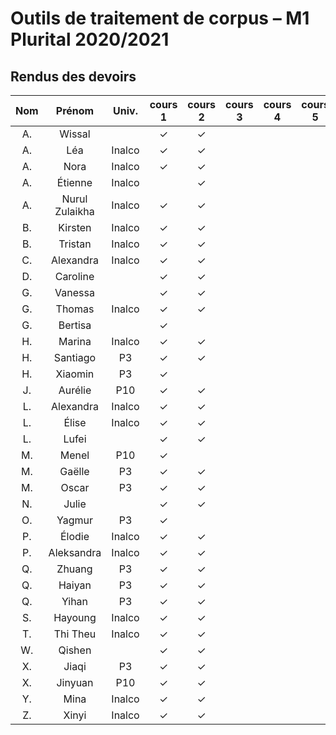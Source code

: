 
# Outils de traitement de corpus – M1 Plurital 2020/2021
## Rendus des devoirs

| Nom | Prénom   | Univ. | cours 1 | cours 2 | cours 3 | cours 4 | cours 5 | cours 6 |
|:---:|:--------:|:-----:|:-------:|:-------:|:-------:|:-------:|:-------:|:-------:|
|  A. |Wissal    |       |✓        |✓        |         |         |         |         |
|  A. |Léa       |Inalco |✓        |✓        |         |         |         |         |
|  A. |Nora      |Inalco |✓        |✓        |         |         |         |         |
|  A. |Étienne   |Inalco |         |✓        |         |         |         |         |
|  A. |Nurul Zulaikha|Inalco |✓        |✓        |         |         |         |         |
|  B. |Kirsten   |Inalco |✓        |✓        |         |         |         |         |
|  B. |Tristan   |Inalco |✓        |✓        |         |         |         |         |
|  C. |Alexandra |Inalco |✓        |✓        |         |         |         |         |
|  D. |Caroline  |       |✓        |✓        |         |         |         |         |
|  G. |Vanessa   |       |✓        |✓        |         |         |         |         |
|  G. |Thomas    |Inalco |✓        |✓        |         |         |         |         |
|  G. |Bertisa   |       |✓        |         |         |         |         |         |
|  H. |Marina    |Inalco |✓        |✓        |         |         |         |         |
|  H. |Santiago  |P3     |✓        |✓        |         |         |         |         |
|  H. |Xiaomin   |P3     |✓        |         |         |         |         |         |
|  J. |Aurélie   |P10    |✓        |✓        |         |         |         |         |
|  L. |Alexandra |Inalco |✓        |✓        |         |         |         |         |
|  L. |Élise     |Inalco |✓        |✓        |         |         |         |         |
|  L. |Lufei     |       |✓        |✓        |         |         |         |         |
|  M. |Menel     |P10    |✓        |         |         |         |         |         |
|  M. |Gaëlle    |P3     |✓        |✓        |         |         |         |         |
|  M. |Oscar     |P3     |✓        |✓        |         |         |         |         |
|  N. |Julie     |       |✓        |✓        |         |         |         |         |
|  O. |Yagmur    |P3     |✓        |         |         |         |         |         |
|  P. |Élodie    |Inalco |✓        |✓        |         |         |         |         |
|  P. |Aleksandra|Inalco |✓        |✓        |         |         |         |         |
|  Q. |Zhuang    |P3     |✓        |✓        |         |         |         |         |
|  Q. |Haiyan    |P3     |✓        |✓        |         |         |         |         |
|  Q. |Yihan     |P3     |✓        |✓        |         |         |         |         |
|  S. |Hayoung   |Inalco |✓        |✓        |         |         |         |         |
|  T. |Thi Theu  |Inalco |✓        |✓        |         |         |         |         |
|  W. |Qishen    |       |✓        |✓        |         |         |         |         |
|  X. |Jiaqi     |P3     |✓        |✓        |         |         |         |         |
|  X. |Jinyuan   |P10    |✓        |✓        |         |         |         |         |
|  Y. |Mina      |Inalco |✓        |✓        |         |         |         |         |
|  Z. |Xinyi     |Inalco |✓        |✓        |         |         |         |         |

